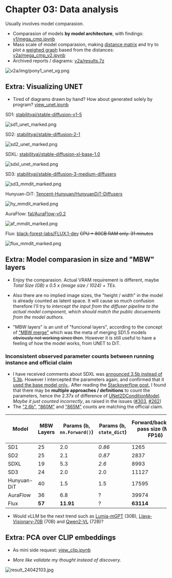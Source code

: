 # Chapter 03: Data analysis #

Usually involves model comparasion.

- Comparasion of models **by model architecture**, with findings: [v1/mega_cmp.ipynb](v1/mega_cmp.ipynb)
- Mass scale of model comparasion, making [distance matrix](https://en.wikipedia.org/wiki/Distance_matrix) and try to plot a [weighed graph](https://en.wikipedia.org/wiki/Graph_(discrete_mathematics)) based from the distances: [v2a/mega_cmp_v2.ipynb](v2a/mega_cmp_v2.ipynb)
- Archived reports / diagrams: [v2a/results.7z](v2a/results.7z)

![v2a/img/pony1_unet_vg.png](v2a/img/pony1_unet_vg.png)

## Extra: Visualizing UNET ##

- Tired of diagrams drawn by hand? How about generated solely by program? [view_unet.ipynb](./view_unet/view_unet.ipynb)

SD1: [stabilityai/stable-diffusion-v1-5](https://huggingface.co/runwayml/stable-diffusion-v1-5/blob/main/unet/config.json)

![sd1_unet_marked.png](./view_unet/sd1_unet_marked.png)

SD2: [stabilityai/stable-diffusion-2-1](https://huggingface.co/stabilityai/stable-diffusion-2-1/blob/main/unet/config.json)

![sd2_unet_marked.png](./view_unet/sd1_unet_marked.png)

SDXL: [stabilityai/stable-diffusion-xl-base-1.0](https://huggingface.co/stabilityai/stable-diffusion-xl-base-1.0/blob/main/unet/config.json)

![sdxl_unet_marked.png](./view_unet/sdxl_unet_marked.png)

SD3: [stabilityai/stable-diffusion-3-medium-diffusers](https://huggingface.co/stabilityai/stable-diffusion-3-medium-diffusers/blob/main/transformer/config.json)

![sd3_mmdit_marked.png](./view_unet/sd3_mmdit_marked.png)

Hunyuan-DiT: [Tencent-Hunyuan/HunyuanDiT-Diffusers](https://huggingface.co/Tencent-Hunyuan/HunyuanDiT-Diffusers/blob/main/transformer/config.json)

![hy_mmdit_marked.png](./view_unet/hy_mmdit_marked.png)

AuraFlow: [fal/AuraFlow-v0.2](https://huggingface.co/fal/AuraFlow-v0.2/blob/main/transformer/config.json)

![af_mmdit_marked.png](./view_unet/af_mmdit_marked.png)

Flux: [black-forest-labs/FLUX.1-dev](https://huggingface.co/black-forest-labs/FLUX.1-dev/blob/main/transformer/config.json) ~~CPU + 80GB RAM only. 31 minutes~~

![flux_mmdit_marked.png](./view_unet/flux_mmdit_marked.png)

## Extra: Model comparasion in size and "MBW" layers ##

- Enjoy the comparasion. Actual VRAM requirement is different, maybe *Total Size (GB) x 0.5 x (image size / 1024) + TEs*. 

- Also there are no implied image sizes, the "height / width" in the model is already counted as latent space. It will cause so much confusion therefore I'll try to *intercept the input from the diffuser pipeline to the actual model component, which should match the public docuements from the model authors.*

- "MBW layers" is an *unit* of "funcional layers", according to the concept of ["MBW merge"](https://github.com/hako-mikan/sd-webui-supermerger?tab=readme-ov-file#merge-block-weight) which was the meta of merging SD1.5 models ~~obviously not working since then~~. However it is still useful to have a feeling of how the model works, from UNET to DiT.

### Inconsistent observed parameter counts between running instance and official claim ###

- I have received comments about SDXL was [announced 3.5b instead of 5.3b](https://stability.ai/news/stable-diffusion-sdxl-1-announcement). However I intercepted the parameters again, and confirmed that it [used the base model only.](https://huggingface.co/docs/diffusers/v0.19.0/en/api/pipelines/stable_diffusion/stable_diffusion_xl). After reading the [Stackoverflow post](https://stackoverflow.com/questions/49201236/check-the-total-number-of-parameters-in-a-pytorch-model), I found that there may be **multiple approaches / definitions** to count the parameters, hence the 2.37x of difference of [UNet2DConditionModel](https://huggingface.co/docs/diffusers/api/models/unet2d-cond). *Maybe it just counted incorrectly*, as raised in the issues ([#303](https://github.com/TylerYep/torchinfo/issues/303), [#262](https://github.com/TylerYep/torchinfo/issues/262))
- The ["2.6b"](https://www.reddit.com/r/StableDiffusion/comments/1d7t0op/sdxl_is_a_26b_parameter_model_not_66b/), ["860M"](https://github.com/CompVis/stable-diffusion/blob/main/README.md#stable-diffusion-v1) and ["865M"](https://github.com/Stability-AI/stablediffusion?tab=readme-ov-file#stable-diffusion-v2) counts are matching the official claim.

|Model|MBW Layers|Params (b, `nn.Forward()`)|Params (b, `state_dict`)|Forward/backward pass size (MB, FP16)|Estimated Total Size (GB, FP16)|
|---|---|---|---|---|---|
|SD1|25|2.0|*0.86*|1265|2.91|
|SD2|25|2.1|*0.87*|2837|4.46|
|SDXL|19|5.3|*2.6*|8993|13.80|
|SD3|24|2.0|2.0|11127|18.79|
|Hunyuan-DiT|40|1.5|1.5|17595|20.12|
|AuraFlow|36|6.8|?|39974|52.38|
|Flux|**57**|**11.91**|?|**63114**|**108.13**|

- Would vLLM be the next trend such as [Lumia-mGPT](https://github.com/Alpha-VLLM/Lumina-mGPT/tree/main) (30B), [Llava-Visionary-70B](https://github.com/aimagelab/LLaVA-MORE) (70B) and [Qwen2-VL](https://github.com/QwenLM/Qwen2-VL) (72B)?

## Extra: PCA over CLIP embeddings ##
 
- As mini side request: [view_clip.ipynb](./view_clip/view_clip.ipynb)

- *More like validate my thought instead of discovery.*

![result_24042103.jpg](./view_clip/result_24042103.jpg)
